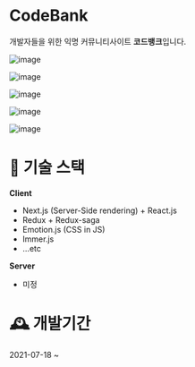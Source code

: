 # CodeBank

개발자들을 위한 익명 커뮤니티사이트 **코드뱅크**입니다.

![image](https://user-images.githubusercontent.com/48292190/127725908-1afe64d9-9d62-43d1-b485-160a3da98303.png)

![image](https://user-images.githubusercontent.com/48292190/127725928-374e9d22-0f57-4737-b831-ad84a6a9cd79.png)

![image](https://user-images.githubusercontent.com/48292190/127725936-19d19a4a-8cd6-4318-9a80-d94ce3bca0bf.png)

![image](https://user-images.githubusercontent.com/48292190/127725943-e81ae275-e110-4ceb-bb7b-08d6be50cd3a.png)

![image](https://user-images.githubusercontent.com/48292190/127725963-7cc2aa06-09eb-4e50-be46-3a1bb05bda21.png)

# 📑 기술 스택

**Client**

- Next.js (Server-Side rendering) + React.js
- Redux + Redux-saga
- Emotion.js (CSS in JS)
- Immer.js
- ...etc

**Server**

- 미정

# 🕰 개발기간

2021-07-18 ~
